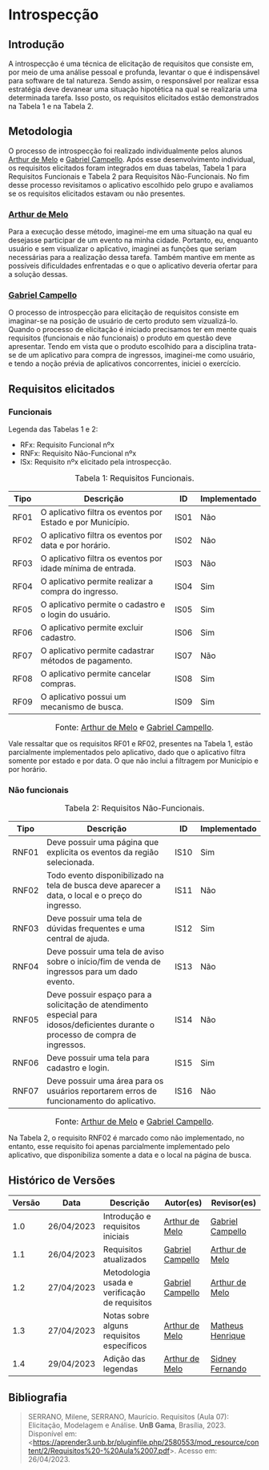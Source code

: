 # Introspecção

## Introdução

A introspecção é uma técnica de elicitação de requisitos que consiste em, por meio de uma análise pessoal e profunda, levantar o que é indispensável para software de tal natureza. Sendo assim, o responsável por realizar essa estratégia deve devanear uma situação hipotética na qual se realizaria uma determinada tarefa. Isso posto, os requisitos elicitados estão demonstrados na Tabela 1 e na Tabela 2.

## Metodologia

O processo de introspecção foi realizado individualmente pelos alunos [Arthur de Melo](https://github.com/arthurmlv) e [Gabriel Campello](https://github.com/G16C). Após esse desenvolvimento individual, os requisitos elicitados foram integrados em duas tabelas, Tabela 1 para Requisitos Funcionais e Tabela 2 para Requisitos Não-Funcionais.  No fim desse processo revisitamos o aplicativo escolhido pelo grupo e avaliamos se os requisitos elicitados estavam ou não presentes.

### [Arthur de Melo](https://github.com/arthurmlv)

Para a execução desse método, imaginei-me em uma situação na qual eu desejasse participar de um evento na minha cidade. Portanto, eu, enquanto usuário e sem visualizar o aplicativo, imaginei as funções que seriam necessárias para a realização dessa tarefa. Também mantive em mente as possíveis dificuldades enfrentadas e o que o aplicativo deveria ofertar para a solução dessas.

### [Gabriel Campello](https://github.com/G16C)

O processo de introspecção para elicitação de requisitos consiste em imaginar-se na posição de usuário de certo produto sem vizualizá-lo. Quando o processo de elicitação é iniciado precisamos ter em mente quais requisitos (funcionais e não funcionais) o produto em questão deve apresentar. Tendo em vista que o produto escolhido para a disciplina trata-se de um aplicativo para compra de ingressos, imaginei-me como usuário, e tendo a noção prévia de aplicativos concorrentes,
iniciei o exercício. 

## Requisitos elicitados

### Funcionais

Legenda das Tabelas 1 e 2:

* RFx: Requisito Funcional nºx
* RNFx: Requisito Não-Funcional nºx
* ISx: Requisito nºx elicitado pela introspecção.


<font size="3"><p style="text-align: center">Tabela 1: Requisitos Funcionais.</p></font>

<center>

| Tipo |             Descrição            |   ID   | Implementado |
|------|----------------------------------|--------| -----------|
| RF01 | O aplicativo filtra os eventos por Estado e por Município. | IS01 | Não |
| RF02 | O aplicativo filtra os eventos por data e por horário.  | IS02 | Não |
| RF03 | O aplicativo filtra os eventos por idade mínima de entrada.  | IS03 | Não |
| RF04 | O aplicativo permite realizar a compra do ingresso.  | IS04 | Sim |
| RF05 | O aplicativo permite o cadastro e o login do usuário.  | IS05 | Sim |
| RF06 | O aplicativo permite excluir cadastro.  | IS06 | Sim |
| RF07 | O aplicativo permite cadastrar métodos de pagamento.  | IS07 | Não |
| RF08 | O aplicativo permite cancelar compras.  | IS08 | Sim |
| RF09 | O aplicativo possui um mecanismo de busca.  | IS09 | Sim |

</center>

<font size="3"><p style="text-align: center">Fonte: [Arthur de Melo](https://github.com/arthurmlv) e [Gabriel Campello](https://github.com/G16C).</p></font>



Vale ressaltar que os requisitos RF01 e RF02, presentes na Tabela 1, estão parcialmente implementados pelo aplicativo, dado que o aplicativo filtra somente por estado e por data. O que não inclui a filtragem por Município e por horário.

### Não funcionais

<font size="3"><p style="text-align: center">Tabela 2: Requisitos Não-Funcionais.</p></font>

<center>

| Tipo |             Descrição            |   ID   | Implementado |
|------|----------------------------------|--------| ----- |
| RNF01 |  Deve possuir uma página que explicita os eventos da região selecionada.  | IS10 | Sim |
| RNF02 |  Todo evento disponibilizado na tela de busca deve aparecer a data, o local e o preço do ingresso.   | IS11 | Não |
| RNF03 |  Deve possuir uma tela de dúvidas frequentes e uma central de ajuda.  | IS12 | Sim |
| RNF04 |  Deve possuir uma tela de aviso sobre o início/fim de venda de ingressos para um dado evento.  | IS13 | Não |
| RNF05 |  Deve possuir espaço para a solicitação de atendimento especial para idosos/deficientes durante o processo de compra de ingressos.  | IS14 | Não |
| RNF06 |  Deve possuir uma tela para cadastro e login.  | IS15 | Sim |
| RNF07 |  Deve possuir uma área para os usuários reportarem erros de funcionamento do aplicativo.  | IS16 | Não |

</center>

<font size="3"><p style="text-align: center">Fonte: [Arthur de Melo](https://github.com/arthurmlv) e [Gabriel Campello](https://github.com/G16C).</p></font>


Na Tabela 2, o requisito RNF02 é marcado como não implementado, no entanto, esse requisito foi apenas parcialmente implementado pelo aplicativo, que disponibiliza somente a data e o local na página de busca.

## Histórico de Versões

Versão  | Data | Descrição | Autor(es) | Revisor(es)
---------- | -----  | ------ | ---------- | ----------
 1.0 | 26/04/2023 | Introdução e requisitos iniciais | [Arthur de Melo](https://github.com/arthurmlv) | [Gabriel Campello](https://github.com/G16C)
 1.1 | 26/04/2023 | Requisitos atualizados | [Gabriel Campello](https://github.com/G16C) | [Arthur de Melo](https://github.com/arthurmlv)
 1.2 | 27/04/2023 | Metodologia usada e verificação de requisitos | [Gabriel Campello](https://github.com/G16C) | [Arthur de Melo](https://github.com/arthurmlv)
 1.3 | 27/04/2023 | Notas sobre alguns requisitos específicos | [Arthur de Melo](https://github.com/arthurmlv) | [Matheus Henrique](https://github.com/mathonaut)
 1.4 | 29/04/2023 | Adição das legendas | [Arthur de Melo](https://github.com/arthurmlv) | [Sidney Fernando](https://github.com/nando3d3)

## Bibliografia

>SERRANO, Milene, SERRANO, Maurício. Requisitos (Aula 07): Elicitação, Modelagem e Análise. **UnB Gama**, Brasília, 2023. Disponível em: <<https://aprender3.unb.br/pluginfile.php/2580553/mod_resource/content/2/Requisitos%20-%20Aula%2007.pdf>>. Acesso em: 26/04/2023.
